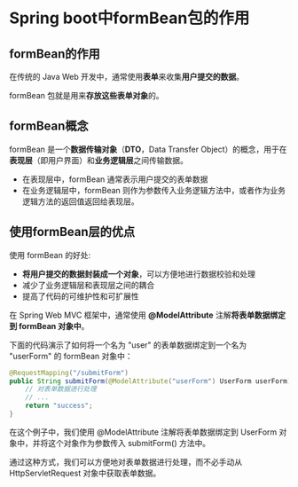 # Spring boot中formBean包的作用

## formBean的作用

在传统的 Java Web 开发中，通常使用**表单**来收集**用户提交的数据**。

formBean 包就是用来**存放这些表单对象**的。

## formBean概念

formBean 是一个**数据传输对象**（**DTO**，Data Transfer Object）的概念，用于在**表现层**（即用户界面）和**业务逻辑层**之间传输数据。

- 在表现层中，formBean 通常表示用户提交的表单数据
- 在业务逻辑层中，formBean 则作为参数传入业务逻辑方法中，或者作为业务逻辑方法的返回值返回给表现层。

## 使用formBean层的优点

使用 formBean 的好处:

- **将用户提交的数据封装成一个对象**，可以方便地进行数据校验和处理
- 减少了业务逻辑层和表现层之间的耦合
- 提高了代码的可维护性和可扩展性

在 Spring Web MVC 框架中，通常使用 **@ModelAttribute** 注解**将表单数据绑定到 formBean 对象中**。



下面的代码演示了如何将一个名为 "user" 的表单数据绑定到一个名为 "userForm" 的 formBean 对象中：

```java
@RequestMapping("/submitForm")
public String submitForm(@ModelAttribute("userForm") UserForm userForm) {
    // 对表单数据进行处理
    // ...
    return "success";
}
```

在这个例子中，我们使用 @ModelAttribute 注解将表单数据绑定到 UserForm 对象中，并将这个对象作为参数传入 submitForm() 方法中。

通过这种方式，我们可以方便地对表单数据进行处理，而不必手动从 HttpServletRequest 对象中获取表单数据。
